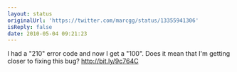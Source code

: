 ```yaml
---
layout: status
originalUrl: 'https://twitter.com/marcgg/status/13355941306'
isReply: false
date: 2010-05-04 09:21:23
---
```


I had a "210" error code and now I get a "100". Does it mean that I'm getting closer to fixing this bug? http://bit.ly/9c764C
